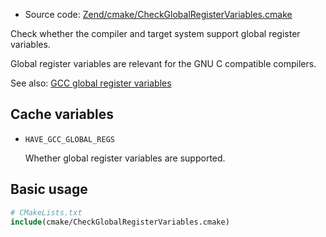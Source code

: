 <!-- This is auto-generated file. -->
* Source code: [Zend/cmake/CheckGlobalRegisterVariables.cmake](https://github.com/petk/php-build-system/blob/master/cmake/Zend/cmake/CheckGlobalRegisterVariables.cmake)

Check whether the compiler and target system support global register variables.

Global register variables are relevant for the GNU C compatible compilers.

See also: [GCC global register variables](https://gcc.gnu.org/onlinedocs/gcc/Global-Register-Variables.html)

## Cache variables

* `HAVE_GCC_GLOBAL_REGS`

  Whether global register variables are supported.

## Basic usage

```cmake
# CMakeLists.txt
include(cmake/CheckGlobalRegisterVariables.cmake)
```
